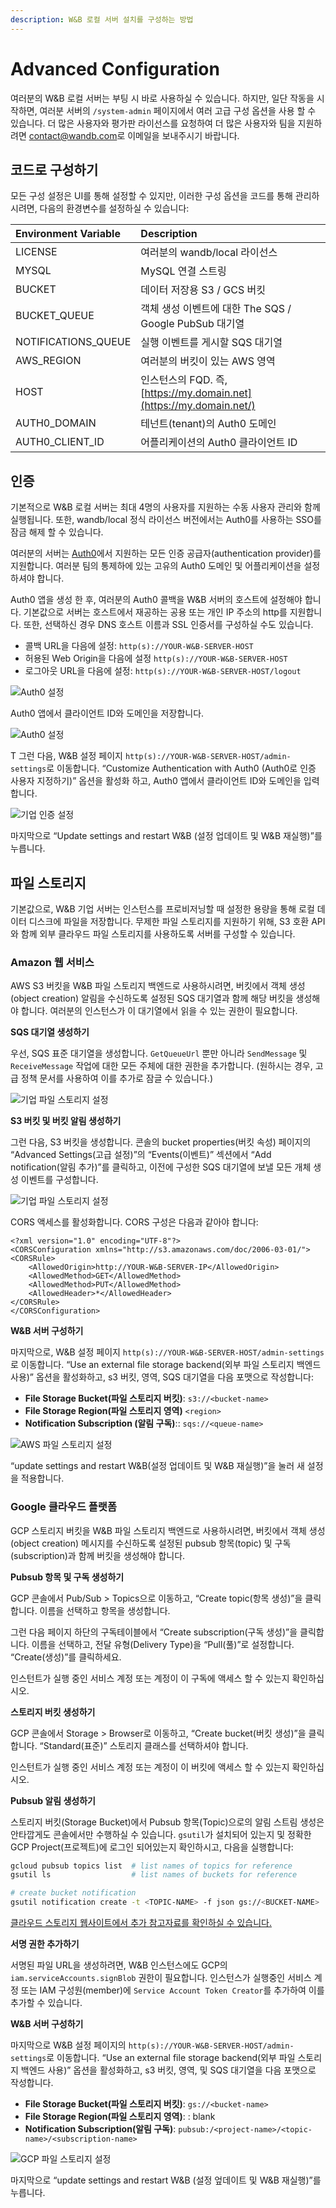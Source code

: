 ```yaml
---
description: W&B 로컬 서버 설치를 구성하는 방법
---
```


# Advanced Configuration

여러분의 W&B 로컬 서버는 부팅 시 바로 사용하실 수 있습니다. 하지만, 일단 작동을 시작하면, 여러분 서버의 `/system-admin` 페이지에서 여러 고급 구성 옵션을 사용 할 수 있습니다. 더 많은 사용자와 평가판 라이선스를 요청하여 더 많은 사용자와 팀을 지원하려면 [contact@wandb.com](mailto:contact@wandb.com)로 이메일을 보내주시기 바랍니다.

##  **코드로 구성하기**

모든 구성 설정은 UI를 통해 설정할 수 있지만, 이러한 구성 옵션을 코드를 통해 관리하시려면, 다음의 환경변수를 설정하실 수 있습니다:

| Environment Variable | Description |
| :--- | :--- |
| LICENSE | 여러분의 wandb/local 라이선스 |
| MYSQL | MySQL 연결 스트링 |
| BUCKET | 데이터 저장용 S3 / GCS 버킷 |
| BUCKET\_QUEUE | 객체 생성 이벤트에 대한 The SQS / Google PubSub 대기열 |
| NOTIFICATIONS\_QUEUE | 실행 이벤트를 게시할 SQS 대기열 |
| AWS\_REGION | 여러분의 버킷이 있는 AWS 영역 |
| HOST |  인스턴스의 FQD. 즉, [https://my.domain.net](https://my.domain.net/) |
| AUTH0\_DOMAIN | 테넌트\(tenant\)의 Auth0 도메인 |
| AUTH0\_CLIENT\_ID | 어플리케이션의 Auth0 클라이언트 ID |

##  **인증**

기본적으로 W&B 로컬 서버는 최대 4명의 사용자를 지원하는 수동 사용자 관리와 함께 실행됩니다. 또한, wandb/local 정식 라이선스 버전에서는 Auth0를 사용하는 SSO를 잠금 해제 할 수 있습니다.

여러분의 서버는 [Auth0](https://auth0.com/)에서 지원하는 모든 인증 공급자\(authentication provider\)를 지원합니다. 여러분 팀의 통제하에 있는 고유의 Auth0 도메인 및 어플리케이션을 설정하셔야 합니다.

Auth0 앱을 생성 한 후, 여러분의 Auth0 콜백을 W&B 서버의 호스트에 설정해야 합니다. 기본값으로 서버는 호스트에서 재공하는 공용 또는 개인 IP 주소의 http를 지원합니다. 또한, 선택하신 경우 DNS 호스트 이름과 SSL 인증서를 구성하실 수도 있습니다.

* 콜백 URL을 다음에 설정: `http(s)://YOUR-W&B-SERVER-HOST`
* 허용된 Web Origin을 다음에 설정 `http(s)://YOUR-W&B-SERVER-HOST`
* 로그아웃 URL을 다음에 설정: `http(s)://YOUR-W&B-SERVER-HOST/logout`

![Auth0 &#xC124;&#xC815;](../.gitbook/assets/auth0-1.png)

 Auth0 앱에서 클라이언트 ID와 도메인을 저장합니다.

![Auth0 &#xC124;&#xC815;](../.gitbook/assets/auth0-2.png)

T 그런 다음, W&B 설정 페이지 `http(s)://YOUR-W&B-SERVER-HOST/admin-settings`로 이동합니다. “Customize Authentication with Auth0 \(Auth0로 인증 사용자 지정하기\)” 옵션을 활성화 하고, Auth0 앱에서 클라이언트 ID와 도메인을 입력합니다.

![&#xAE30;&#xC5C5; &#xC778;&#xC99D; &#xC124;&#xC815;](../.gitbook/assets/enterprise-auth.png)

마지막으로 “Update settings and restart W&B \(설정 업데이트 및 W&B 재실행\)”를 누릅니다.

##  **파일 스토리지**

기본값으로, W&B 기업 서버는 인스턴스를 프로비저닝할 때 설정한 용량을 통해 로컬 데이터 디스크에 파일을 저장합니다. 무제한 파일 스토리지를 지원하기 위해, S3 호환 API와 함께 외부 클라우드 파일 스토리지를 사용하도록 서버를 구성할 수 있습니다.

### **Amazon 웹 서비스**

AWS S3 버킷을 W&B 파일 스토리지 백엔드로 사용하시려면, 버킷에서 객체 생성\(object creation\) 알림을 수신하도록 설정된 SQS 대기열과 함께 해당 버킷을 생성해야 합니다. 여러분의 인스턴스가 이 대기열에서 읽을 수 있는 권한이 필요합니다.

 **SQS 대기열 생성하기**

 우선, SQS 표준 대기열을 생성합니다. `GetQueueUrl` 뿐만 아니라 `SendMessage` 및 `ReceiveMessage` 작업에 대한 모든 주체에 대한 권한을 추가합니다. \(원하시는 경우, 고급 정책 문서를 사용하여 이를 추가로 잠글 수 있습니다.\)

![&#xAE30;&#xC5C5; &#xD30C;&#xC77C; &#xC2A4;&#xD1A0;&#xB9AC;&#xC9C0; &#xC124;&#xC815;](../.gitbook/assets/sqs-perms.png)

**S3 버킷 및 버킷 알림 생성하기**

그런 다음, S3 버킷을 생성합니다. 콘솔의 bucket properties\(버킷 속성\) 페이지의 “Advanced Settings\(고급 설정\)”의 “Events\(이벤트\)” 섹션에서 “Add notification\(알림 추가\)”를 클릭하고, 이전에 구성한 SQS 대기열에 보낼 모든 개체 생성 이벤트를 구성합니다.

![&#xAE30;&#xC5C5; &#xD30C;&#xC77C; &#xC2A4;&#xD1A0;&#xB9AC;&#xC9C0; &#xC124;&#xC815;](../.gitbook/assets/s3-notification.png)

CORS 액세스를 활성화합니다. CORS 구성은 다음과 같아야 합니다:

```markup
<?xml version="1.0" encoding="UTF-8"?>
<CORSConfiguration xmlns="http://s3.amazonaws.com/doc/2006-03-01/">
<CORSRule>
    <AllowedOrigin>http://YOUR-W&B-SERVER-IP</AllowedOrigin>
    <AllowedMethod>GET</AllowedMethod>
    <AllowedMethod>PUT</AllowedMethod>
    <AllowedHeader>*</AllowedHeader>
</CORSRule>
</CORSConfiguration>
```

 **W&B 서버 구성하기**

마지막으로, W&B 설정 페이지 `http(s)://YOUR-W&B-SERVER-HOST/admin-settings`로 이동합니다. “Use an external file storage backend\(외부 파일 스토리지 백엔드 사용\)” 옵션을 활성화하고, s3 버킷, 영역, SQS 대기열을 다음 포맷으로 작성합니다:

* **File Storage Bucket\(파일 스토리지 버킷\)**: `s3://<bucket-name>`
* **File Storage Region\(파일 스토리지 영역\)** `<region>`
* **Notification Subscription \(알림 구독\)**:: `sqs://<queue-name>`

![AWS &#xD30C;&#xC77C; &#xC2A4;&#xD1A0;&#xB9AC;&#xC9C0; &#xC124;&#xC815;](../.gitbook/assets/aws-filestore.png)

“update settings and restart W&B\(설정 업데이트 및 W&B 재실행\)”을 눌러 새 설정을 적용합니다.

### **Google 클라우드 플랫폼**

GCP 스토리지 버킷을 W&B 파일 스토리지 백엔드로 사용하시려면, 버킷에서 객체 생성\(object creation\) 메시지를 수신하도록 설정된 pubsub 항목\(topic\) 및 구독\(subscription\)과 함께 버킷을 생성해야 합니다.

 **Pubsub 항목 및 구독 생성하기**

GCP 콘솔에서 Pub/Sub &gt; Topics으로 이동하고, “Create topic\(항목 생성\)”을 클릭합니다. 이름을 선택하고 항목을 생성합니다.

그런 다음 페이지 하단의 구독테이블에서 “Create subscription\(구독 생성\)”을 클릭합니다. 이름을 선택하고, 전달 유형\(Delivery Type\)을 “Pull\(풀\)”로 설정합니다. “Create\(생성\)”를 클릭하세요.

인스턴트가 실행 중인 서비스 계정 또는 계정이 이 구독에 액세스 할 수 있는지 확인하십시오.

 **스토리지 버킷 생성하기**

GCP 콘솔에서 Storage &gt; Browser로 이동하고, “Create bucket\(버킷 생성\)”을 클릭합니다. “Standard\(표준\)” 스토리지 클래스를 선택하셔야 합니다.

인스턴트가 실행 중인 서비스 계정 또는 계정이 이 버킷에 액세스 할 수 있는지 확인하십시오.

 **Pubsub 알림 생성하기**

스토리지 버킷\(Storage Bucket\)에서 Pubsub 항목\(Topic\)으로의 알림 스트림 생성은 안타깝게도 콘솔에서만 수행하실 수 있습니다. `gsutil`가 설치되어 있는지 및 정확한 GCP Project\(프로젝트\)에 로그인 되어있는지 확인하시고, 다음을 실행합니다:

```bash
gcloud pubsub topics list  # list names of topics for reference
gsutil ls                  # list names of buckets for reference

# create bucket notification
gsutil notification create -t <TOPIC-NAME> -f json gs://<BUCKET-NAME>
```

[클라우드 스토리지 웹사이트에서 추가 참고자료를 확인하실 수 있습니다.](https://cloud.google.com/storage/docs/reporting-changes)

 **서명 권한 추가하기**

서명된 파일 URL을 생성하려면, W&B 인스턴스에도 GCP의 `iam.serviceAccounts.signBlob` 권한이 필요합니다. 인스턴스가 실행중인 서비스 계정 또는 IAM 구성원\(member\)에 `Service Account Token Creator`를 추가하여 이를 추가할 수 있습니다.

 **W&B 서버 구성하기**

 마지막으로 W&B 설정 페이지의 `http(s)://YOUR-W&B-SERVER-HOST/admin-settings`로 이동합니다. “Use an external file storage backend\(외부 파일 스토리지 백엔드 사용\)” 옵션을 활성화하고, s3 버킷, 영역, 및 SQS 대기열을 다음 포맷으로 작성합니다.

* **File Storage Bucket\(파일 스토리지 버킷\)**: `gs://<bucket-name>`
* **File Storage Region\(파일 스토리지 영역\)**: : blank
* **Notification Subscription\(알림 구독\)**: `pubsub:/<project-name>/<topic-name>/<subscription-name>`

![GCP &#xD30C;&#xC77C; &#xC2A4;&#xD1A0;&#xB9AC;&#xC9C0; &#xC124;&#xC815;](../.gitbook/assets/gcloud-filestore.png)

마지막으로 “update settings and restart W&B \(설정 엎데이트 및 W&B 재실행\)”를 누릅니다.



